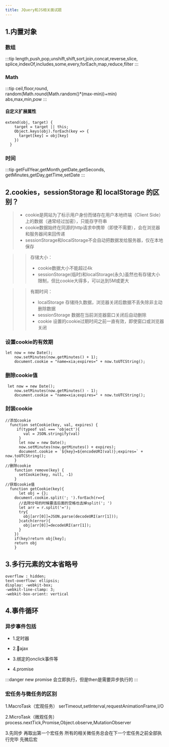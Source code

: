 ```yaml
---
title: JQuery和JS相关面试题
---
```

## 1.内置对象

### 数组

  :::tip
  length,push,pop,unshift,shift,sort,join,concat,reverse,slice,<br/>
  splice,indexOf,includes,some,every,forEach,map,reduce,filter
  :::

### Math

  :::tip
  ceil,floor,round,<br/>
  random(Math.round(Math.random()*(max-min))+min)<br/>
  abs,max,min,pow
  :::

#### 自定义扩展属性

  ```markup
  extend(obj, target) {
      target = target || this;
      Object.keys(obj).forEach(key => {
        target[key] = obj[key]
      })
    }
  ```

### 时间

  :::tip
  getFullYear,getMonth,getDate,getSeconds,<br/>
  getMinutes,getDay,getTime,setDate
  :::

## 2.cookies，sessionStorage 和 localStorage 的区别？

>* cookie是网站为了标示用户身份而储存在用户本地终端（Client Side）上的数据（通常经过加密），只能存字符串
>* cookie数据始终在同源的http请求中携带（即使不需要），会在浏览器和服务器间来回传递
>* sessionStorage和localStorage不会自动把数据发给服务器，仅在本地保存

>> 存储大小：
>>* cookie数据大小不能超过4k
>>* sessionStorage(临时)和localStorage(永久)虽然也有存储大小限制，但比cookie大得多，可以达到5M或更大

>>有期时间：
>>* localStorage 存储持久数据，浏览器关闭后数据不丢失除非主动删除数据
>>* sessionStorage 数据在当前浏览器窗口关闭后自动删除
>>* cookie 设置的cookie过期时间之前一直有效，即使窗口或浏览器关闭

### 设置cookie的有效期

```markup
let now = new Date();
    now.setMinutes(now.getMinutes() + 1);
    document.cookie = "name=xia;expires=" + now.toUTCString();
```

### 删除cookie值

```markup
 let now = new Date();
    now.setMinutes(now.getMinutes() - 1);
    document.cookie = "name=xia;expires=" + now.toUTCString();
```

### 封装cookie

```markup
//添加cookie
  function setCookie(key, val, expires) {
     if(typeof val === 'object'){
        val = JSON.stringify(val)
      }
      let now = new Date();
      now.setMinutes(now.getMinutes() + expires);
      document.cookie = `${key}=${encodeURI(val)};expires=` + now.toUTCString();
    }
//删除cookie
    function remove(key) {
      setCookie(key, null, -1)
    }
//获取cookie值
  function getCookie(key){
      let obj = {};
    document.cookie.split('; ').forEach(r=>{
      //去除分号的时候要连后面的空格也去掉split('; ')
      let arr = r.split('=');
      try{
        obj[arr[0]]=JSON.parse(decodeURI(arr[1]));
      }catch(error){
        obj[arr[0]]=decodeURI(arr[1]);
      }
    })
    if(key)return obj[key];
    return obj
    }
```

## 3.多行元素的文本省略号

```markup
overflow : hidden;
text-overflow: ellipsis;
display: -webkit-box;
-webkit-line-clamp: 3;
-webkit-box-orient: vertical
```

## 4.事件循环

### 异步事件包括

* 1.定时器

* 2.ajax

* 3.绑定的onclick事件等

* 4.promise

:::danger
new promise 会立即执行，但是then是需要异步执行的
:::

### 宏任务与微任务的区别

1.MacroTask（宏观任务） serTimeout,setInterval,requestAnimationFrame,I/O

2.MicroTask（微观任务） process.nextTick,Promise,Object.observe,MutationObserver

3.先同步 再取出第一个宏任务 所有的相关微任务总会在下一个宏任务之前全部执行完毕  先微后宏

